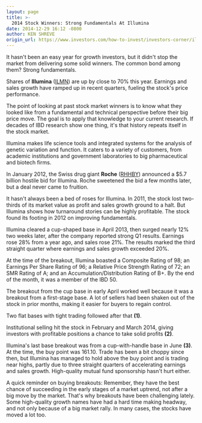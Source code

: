 ```yaml
---
layout: page
title: >-
  2014 Stock Winners: Strong Fundamentals At Illumina
date: 2014-12-29 16:12 -0800
author: KEN SHREVE
origin_url: https://www.investors.com/how-to-invest/investors-corner/illumina-is-health-care-winner
---
```





It hasn't been an easy year for growth investors, but it didn't stop the market from delivering some solid winners. The common bond among them? Strong fundamentals.

  

Shares of **Illumina** ([ILMN](https://research.investors.com/quote.aspx?symbol=ILMN)) are up by close to 70% this year. Earnings and sales growth have ramped up in recent quarters, fueling the stock's price performance.

  

The point of looking at past stock market winners is to know what they looked like from a fundamental and technical perspective before their big price move. The goal is to apply that knowledge to your current research. If decades of IBD research show one thing, it's that history repeats itself in the stock market.

  

Illumina makes life science tools and integrated systems for the analysis of genetic variation and function. It caters to a variety of customers, from academic institutions and government laboratories to big pharmaceutical and biotech firms.

  

In January 2012, the Swiss drug giant **Roche** ([RHHBY](https://research.investors.com/quote.aspx?symbol=RHHBY)) announced a \$5.7 billion hostile bid for Illumina. Roche sweetened the bid a few months later, but a deal never came to fruition.

  

It hasn't always been a bed of roses for Illumina. In 2011, the stock lost two-thirds of its market value as profit and sales growth ground to a halt. But Illumina shows how turnaround stories can be highly profitable. The stock found its footing in 2012 on improving fundamentals.

  

Illumina cleared a cup-shaped base in April 2013, then surged nearly 12% two weeks later, after the company reported strong Q1 results. Earnings rose 28% from a year ago, and sales rose 21%. The results marked the third straight quarter where earnings and sales growth exceeded 20%.

  

At the time of the breakout, Illumina boasted a Composite Rating of 98; an Earnings Per Share Rating of 96; a Relative Price Strength Rating of 72; an SMR Rating of A; and an Accumulation/Distribution Rating of B+. By the end of the month, it was a member of the IBD 50.

  

The breakout from the cup base in early April worked well because it was a breakout from a first-stage base. A lot of sellers had been shaken out of the stock in prior months, making it easier for buyers to regain control.

  

Two flat bases with tight trading followed after that **(1)**.

  

Institutional selling hit the stock in February and March 2014, giving investors with profitable positions a chance to take solid profits **(2)**.

  

Illumina's last base breakout was from a cup-with-handle base in June **(3)**. At the time, the buy point was 161.10. Trade has been a bit choppy since then, but Illumina has managed to hold above the buy point and is trading near highs, partly due to three straight quarters of accelerating earnings and sales growth. High-quality mutual fund sponsorship hasn't hurt either.

  

A quick reminder on buying breakouts: Remember, they have the best chance of succeeding in the early stages of a market uptrend, not after a big move by the market. That's why breakouts have been challenging lately. Some high-quality growth names have had a hard time making headway, and not only because of a big market rally. In many cases, the stocks have moved a lot too.




